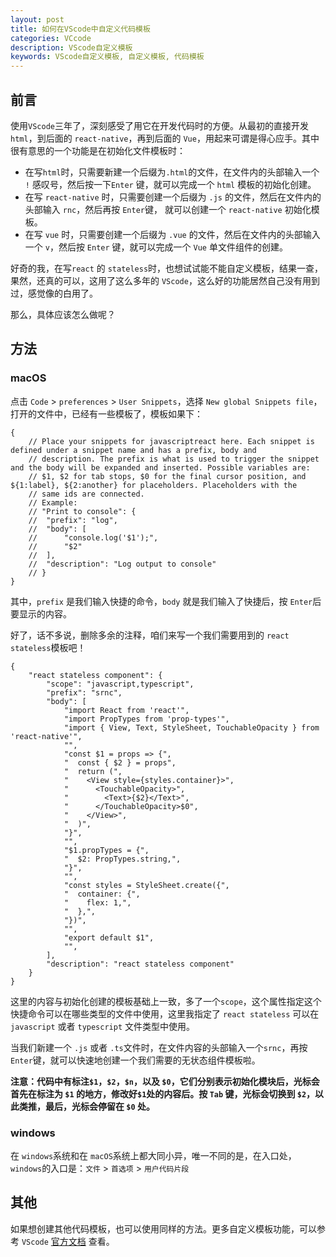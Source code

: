 ```yaml
---
layout: post
title: 如何在VScode中自定义代码模板
categories: VCcode
description: VScode自定义模板
keywords: VScode自定义模板, 自定义模板, 代码模板
---
```


## 前言

使用`VScode`三年了，深刻感受了用它在开发代码时的方便。从最初的直接开发`html`，到后面的 `react-native`，再到后面的 `Vue`，用起来可谓是得心应手。其中很有意思的一个功能是在初始化文件模板时：

- 在写`html`时，只需要新建一个后缀为`.html`的文件，在文件内的头部输入一个 `!` 感叹号，然后按一下`Enter` 键，就可以完成一个 `html` 模板的初始化创建。
- 在写 `react-native` 时，只需要创建一个后缀为 `.js` 的文件，然后在文件内的头部输入 `rnc`，然后再按 `Enter`键， 就可以创建一个 `react-native` 初始化模板。
- 在写 `vue` 时，只需要创建一个后缀为 `.vue` 的文件，然后在文件内的头部输入一个 `v`，然后按 `Enter` 键，就可以完成一个 `Vue` 单文件组件的创建。

好奇的我，在写`react` 的 `stateless`时，也想试试能不能自定义模板，结果一查，果然，还真的可以，这用了这么多年的 `VScode`，这么好的功能居然自己没有用到过，感觉像的白用了。

那么，具体应该怎么做呢？

## 方法

### macOS

点击 `Code` > `preferences` > `User Snippets`，选择 `New global Snippets file`，打开的文件中，已经有一些模板了，模板如果下：

```
{
	// Place your snippets for javascriptreact here. Each snippet is defined under a snippet name and has a prefix, body and
	// description. The prefix is what is used to trigger the snippet and the body will be expanded and inserted. Possible variables are:
	// $1, $2 for tab stops, $0 for the final cursor position, and ${1:label}, ${2:another} for placeholders. Placeholders with the
	// same ids are connected.
	// Example:
	// "Print to console": {
	// 	"prefix": "log",
	// 	"body": [
	// 		"console.log('$1');",
	// 		"$2"
	// 	],
	// 	"description": "Log output to console"
	// }
}
```

其中，`prefix` 是我们输入快捷的命令，`body` 就是我们输入了快捷后，按 `Enter`后要显示的内容。

好了，话不多说，删除多余的注释，咱们来写一个我们需要用到的 `react stateless`模板吧！

```
{
	"react stateless component": {
		"scope": "javascript,typescript",
		"prefix": "srnc",
		"body": [
			"import React from 'react'",
			"import PropTypes from 'prop-types'",
			"import { View, Text, StyleSheet, TouchableOpacity } from 'react-native'",
			"",
			"const $1 = props => {",
			"  const { $2 } = props",
			"  return (",
			"    <View style={styles.container}>",
			"      <TouchableOpacity>",
			"        <Text>{$2}</Text>",
			"      </TouchableOpacity>$0",
			"    </View>",
			"  )",
			"}",
			"",
			"$1.propTypes = {",
			"  $2: PropTypes.string,",
			"}",
			"",
			"const styles = StyleSheet.create({",
			"  container: {",
			"    flex: 1,",
			"  },",
			"})",
			"",
			"export default $1",
			"",
		],
		"description": "react stateless component"
	}
}
```

这里的内容与初始化创建的模板基础上一致，多了一个`scope`，这个属性指定这个快捷命令可以在哪些类型的文件中使用，这里我指定了 `react stateless` 可以在 `javascript` 或者 `typescript` 文件类型中使用。

当我们新建一个 `.js` 或者 `.ts`文件时，在文件内容的头部输入一个`srnc`，再按`Enter`键，就可以快速地创建一个我们需要的无状态组件模板啦。

**注意：代码中有标注`$1`，`$2`，`$n`，以及 `$0`，它们分别表示初始化模块后，光标会首先在标注为 `$1` 的地方，修改好`$1`处的内容后。按 `Tab` 键，光标会切换到 `$2`，以此类推，最后，光标会停留在 `$0` 处。**

### windows

在 `windows`系统和在 `macOS`系统上都大同小异，唯一不同的是，在入口处，`windows`的入口是：`文件` > `首选项` > `用户代码片段`

## 其他

如果想创建其他代码模板，也可以使用同样的方法。更多自定义模板功能，可以参考 `VScode` [官方文档](https://code.visualstudio.com/docs/editor/userdefinedsnippets) 查看。

